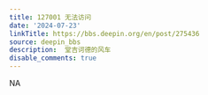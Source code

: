 ```yaml
---
title: 127001 无法访问
date: '2024-07-23'
linkTitle: https://bbs.deepin.org/en/post/275436
source: deepin_bbs
description:  堂吉诃德的风车 
disable_comments: true
---
```

NA
